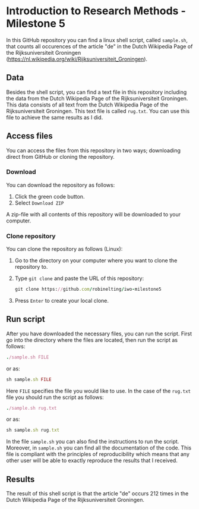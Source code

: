 # Introduction to Research Methods - Milestone 5

In this GitHub repository you can find a linux shell script, called `sample.sh`, that counts all occurences of the article "de" in the Dutch Wikipedia Page of the Rijksuniversiteit Groningen (https://nl.wikipedia.org/wiki/Rijksuniversiteit_Groningen).

## Data
Besides the shell script, you can find a text file in this repository including the data from the Dutch Wikipedia Page of the Rijksuniversiteit Groningen. This data consists of all text from the Dutch Wikipedia Page of the Rijksuniversiteit Groningen. This text file is called `rug.txt`. You can use this file to achieve the same results as I did.

## Access files
You can access the files from this repository in two ways; downloading direct from GitHub or cloning the repository.

### Download
You can download the repository as follows:
1. Click the green code button.
2. Select `Download ZIP`

A zip-file with all contents of this repository will be downloaded to your computer.

### Clone repository
You can clone the repository as follows (Linux):
1. Go to the directory on your computer where you want to clone the repository to.
2. Type ```git clone``` and paste the URL of this repository:

   ```ruby
   git clone https://github.com/robinelting/iwo-milestone5
   ```
3. Press `Enter` to create your local clone.

## Run script
After you have downloaded the necessary files, you can run the script.
First go into the directory where the files are located, then run the script as follows:
```ruby
./sample.sh FILE
```
or as:
```ruby
sh sample.sh FILE
```
Here `FILE` specifies the file you would like to use. In the case of the `rug.txt` file you should run the script as follows:
```ruby
./sample.sh rug.txt
```
or as:
```ruby
sh sample.sh rug.txt
```
In the file `sample.sh` you can also find the instructions to run the script. Moreover, in `sample.sh` you can find all the documentation of the code.
This file is compliant with the principles of reproducibility which means that any other user will be able to exactly reproduce the results that I received.

## Results
The result of this shell script is that the article "de" occurs 212 times in the Dutch Wikipedia Page of the Rijksuniversiteit Groningen.
